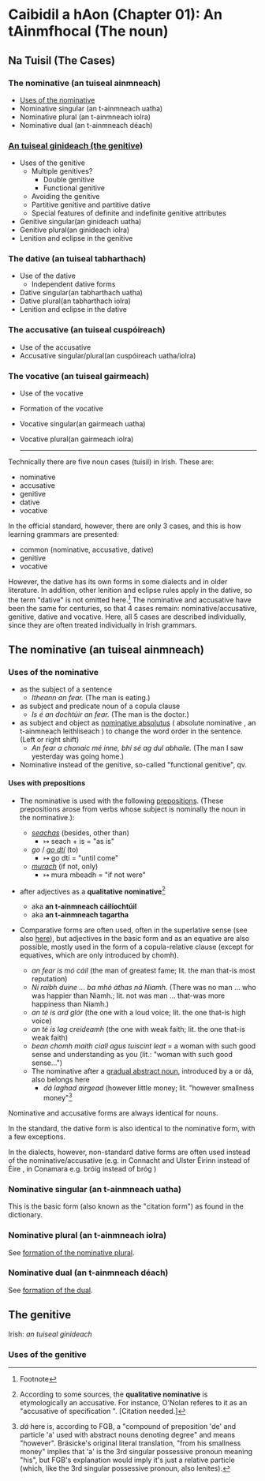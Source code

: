 # Caibidil a hAon (Chapter 01): An tAinmfhocal (The noun)

## Na Tuisil (The Cases)

### The nominative (an tuiseal ainmneach)

- [Uses of the nominative](#uses-of-the-nominative)
- Nominative singular (an t-ainmneach uatha)
- Nominative plural (an t-ainmneach iolra)
- Nominative dual (an t-ainmneach déach)

### [An tuiseal ginideach (the genitive)](#the-genitive)

- Uses of the genitive
  - Multiple genitives?
    - Double genitive
    - Functional genitive
  - Avoiding the genitive
  - Partitive genitive and partitive dative
  - Special features of definite and indefinite genitive attributes
- Genitive singular(an ginideach uatha)
- Genitive plural(an ginideach iolra)
- Lenition and eclipse in the genitive
  
### The dative (an tuiseal tabharthach)

- Use of the dative
  - Independent dative forms
- Dative singular(an tabharthach uatha)
- Dative plural(an tabharthach iolra)
- Lenition and eclipse in the dative

### The accusative (an tuiseal cuspóireach)

- Use of the accusative
- Accusative singular/plural(an cuspóireach uatha/iolra)

### The vocative (an tuiseal gairmeach)
- Use of the vocative
- Formation of the vocative
- Vocative singular(an gairmeach uatha)
- Vocative plural(an gairmeach iolra)

  ---

Technically there are five noun cases (tuisil) in Irish. These are:
- nominative
- accusative
- genitive
- dative
- vocative

In the official standard, however, there are only 3 cases, and this is how learning grammars are presented:
- common (nominative, accusative, dative)
- genitive
- vocative

However, the dative has its own forms in some dialects and in older literature. In addition, other lenition and eclipse rules apply in the dative, so the term "dative" is not omitted here.[^1] The nominative and accusative have been the same for centuries, so that 4 cases remain: nominative/accusative, genitive, dative and vocative. Here, all 5 cases are described individually, since they are often treated individually in Irish grammars.

## The nominative (an tuiseal ainmneach)

### Uses of the nominative

- as the subject of a sentence
  - _Itheann an fear._ (The man is eating.)
- as subject and predicate noun of a copula clause
  - _Is é an dochtúir an fear._ (The man is the doctor.)
- as subject and object as [nominative absolutus](https://braesicke.de/satz5.htm#nomabsolut) ( absolute nominative , an t-ainmneach leithliseach ) to change the word order in the sentence. (Left or right shift)
  - _An fear a chonaic mé inne, bhí sé ag dul abhaile._ (The man I saw yesterday was going home.)
- Nominative instead of the genitive, so-called "functional genitive", qv.

#### Uses with prepositions

- The nominative is used with the following [prepositions](https://braesicke.de/praepos.htm). (These prepositions arose from verbs whose subject is nominally the noun in the nominative.):
    - _[seachas](https://braesicke.de/sonpraep.htm#seachas)_ (besides, other than)
        - ↦ seach + is = "as is"
    - _go_ / _[go dtí](https://braesicke.de/sonpraep.htm#go%20dti)_ (to)
        - ↦ go dtí = "until come"
    - _[murach](https://braesicke.de/sonpraep.htm#murach)_ (if not, only)
      - ↦ mura mbeadh = "if not were"  

- after adjectives as a **qualitative nominative**[^equat-nom]
  - aka **an t-ainmneach cáilíochtúil**
  - aka **an t-ainmneach tagartha**
- Comparative forms are often used, often in the superlative sense (see also [here](https://braesicke.de/adjekt2.htm#mo)), but adjectives in the basic form and as an equative are also possible, mostly used in the form of a copula-relative clause (except for equatives, which are only introduced by chomh).
  - _an fear is mó cáil_ (the man of greatest fame; lit. the man that-is most reputation)
  - _Ní raibh duine ... ba mhó áthas ná Niamh._ (There was no man … who was happier than Niamh.; lit. not was man ... that-was more happiness than Niamh.)
  - _an té is ard glór_ (the one with a loud voice; lit. the one that-is high voice)
  - _an té is lag creideamh_ (the one with weak faith; lit. the one that-is weak faith)
  - _bean chomh maith ciall agus tuiscint leat_ = a woman with such good sense and understanding as you (lit.: "woman with such good sense...")
  - The nominative after a [gradual abstract noun](https://braesicke.de/adjektiv.htm#ceime), introduced by a or dá,
also belongs here
    - _dá laghad airgead_ (however little money; lit. "however smallness money"[^dá]
   
Nominative and accusative forms are always identical for nouns.

In the standard, the dative form is also identical to the nominative form, with a few exceptions.

In the dialects, however, non-standard dative forms are often used instead of the nominative/accusative (e.g. in Connacht and Ulster Éirinn instead of Éire , in Conamara e.g. bróig instead of bróg )

### Nominative singular (an t-ainmneach uatha)
This is the basic form (also known as the "citation form") as found in the dictionary.

### Nominative plural (an t-ainmneach iolra)
See [formation of the nominative plural](https://braesicke.de/subst4.htm#plural).

### Nominative dual (an t-ainmneach déach)
See [formation of the dual](https://braesicke.de/subst4.htm#dual).

## The genitive
Irish: _an tuiseal ginideach_

### Uses of the genitive

[^1]: Footnote
[^equat-nom]: According to some sources, the **qualitative nominative** is etymologically an accusative. For instance, O'Nolan referes to it as an "accusative of specification ". [Citation needed.]
[^dá]: _dá_ here is, according to FGB, a "compound of preposition 'de' and particle 'a' used with abstract nouns denoting degree" and means "however". Bräsicke's original literal translation, "from his smallness money" implies that 'a' is the 3rd singular possessive pronoun meaning "his", but FGB's explanation would imply it's just a relative particle (which, like the 3rd singular possessive pronoun, also lenites).
